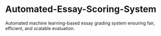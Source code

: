 # Automated-Essay-Scoring-System
Automated machine learning-based essay grading system ensuring fair, efficient, and scalable evaluation.
